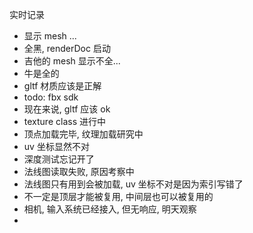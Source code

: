 实时记录

* 显示 mesh ...
* 全黑, renderDoc 启动
* 吉他的 mesh 显示不全...
* 牛是全的
* gltf 材质应该是正解
* todo: fbx sdk
* 现在来说, gltf 应该 ok
* texture class 进行中
* 顶点加载完毕, 纹理加载研究中
* uv 坐标显然不对
* 深度测试忘记开了
* 法线图读取失败, 原因考察中
* 法线图只有用到会被加载, uv 坐标不对是因为索引写错了
* 不一定是顶层才能被复用, 中间层也可以被复用的
* 相机, 输入系统已经接入, 但无响应, 明天观察
* 